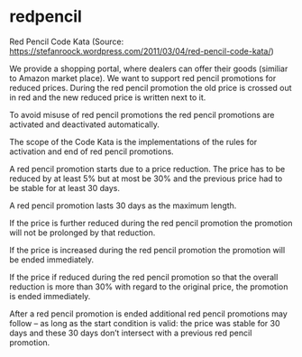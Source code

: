 # redpencil
Red Pencil Code Kata (Source: https://stefanroock.wordpress.com/2011/03/04/red-pencil-code-kata/)

We provide a shopping portal, where dealers can offer their goods (similiar to Amazon market place). We want to support red pencil promotions for reduced prices. During the red pencil promotion the old price is crossed out in red and the new reduced price is written next to it.

To avoid misuse of red pencil promotions the red pencil promotions are activated and deactivated automatically.

The scope of the Code Kata is the implementations of the rules for activation and end of red pencil promotions.

A red pencil promotion starts due to a price reduction. The price has to be reduced by at least 5% but at most be 30% and the previous price had to be stable for at least 30 days.

A red pencil promotion lasts 30 days as the maximum length.

If the price is further reduced during the red pencil promotion the promotion will not be prolonged by that reduction.

If the price is increased during the red pencil promotion the promotion will be ended immediately.

If the price if reduced during the red pencil promotion so that the overall reduction is more than 30% with regard to the original price, the promotion is ended immediately.

After a red pencil promotion is ended additional red pencil promotions may follow – as long as the start condition is valid: the price was stable for 30 days and these 30 days don’t intersect with a previous red pencil promotion.
